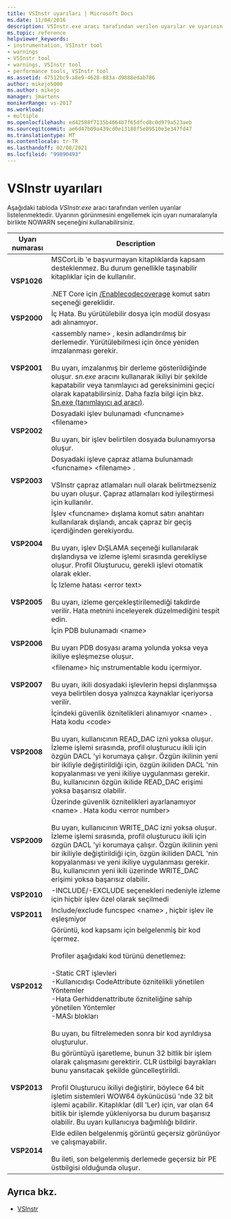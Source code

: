 ```yaml
---
title: VSInstr uyarıları | Microsoft Docs
ms.date: 11/04/2016
description: VSInstr.exe aracı tarafından verilen uyarılar ve uyarının görünmesini engellemek için uyarı numaralarıyla birlikte NOWARN seçeneğini nasıl kullanabileceğinizi öğrenin.
ms.topic: reference
helpviewer_keywords:
- instrumentation, VSInstr tool
- warnings
- VSInstr tool
- warnings, VSInstr tool
- performance tools, VSInstr tool
ms.assetid: 47512bc9-a8e9-4628-883a-d9888edab786
author: mikejo5000
ms.author: mikejo
manager: jmartens
monikerRange: vs-2017
ms.workload:
- multiple
ms.openlocfilehash: ed42588f7135b4664b7f65dfcd8c0d979a523aeb
ms.sourcegitcommit: ae6d47b09a439cd0e13180f5e89510e3e347fd47
ms.translationtype: MT
ms.contentlocale: tr-TR
ms.lasthandoff: 02/08/2021
ms.locfileid: "99890493"
---
```

# <a name="vsinstr-warnings"></a>VSInstr uyarıları
Aşağıdaki tabloda *VSInstr.exe* aracı tarafından verilen uyarılar listelenmektedir. Uyarının görünmesini engellemek için uyarı numaralarıyla birlikte NOWARN seçeneğini kullanabilirsiniz.

|Uyarı numarası|Description|
|--------------------|-----------------|
|**VSP1026**|MSCorLib 'e başvurmayan kitaplıklarda kapsam desteklenmez. Bu durum genellikle taşınabilir kitaplıklar için de kullanılır.<br /><br />.NET Core için [/Enablecodecoverage](../test/vstest-console-options.md) komut satırı seçeneği gereklidir.|
|**VSP2000**|İç Hata. Bu yürütülebilir dosya için modül dosyası adı alınamıyor.|
|**VSP2001**|\<assembly name> , kesin adlandırılmış bir derlemedir. Yürütülebilmesi için önce yeniden imzalanması gerekir.<br /><br /> Bu uyarı, imzalanmış bir derleme gösterildiğinde oluşur. *sn.exe* aracını kullanarak ikiliyi bir şekilde kapatabilir veya tanımlayıcı ad gereksinimini geçici olarak kapatabilirsiniz. Daha fazla bilgi için bkz. [Sn.exe (tanımlayıcı ad aracı)](/dotnet/framework/tools/sn-exe-strong-name-tool).|
|**VSP2002**|Dosyadaki işlev bulunamadı \<funcname>\<filename><br /><br /> Bu uyarı, bir işlev belirtilen dosyada bulunamıyorsa oluşur.|
|**VSP2003**|Dosyadaki işleve çapraz atlama bulunamadı \<funcname> \<filename> .<br /><br /> VSInstr çapraz atlamaları null olarak belirtmezseniz bu uyarı oluşur. Çapraz atlamaları kod iyileştirmesi için kullanılır.|
|**VSP2004**|İşlev \<funcname> dışlama komut satırı anahtarı kullanılarak dışlandı, ancak çapraz bir geçiş içerdiğinden gerekiyordu.<br /><br /> Bu uyarı, işlev DıŞLAMA seçeneği kullanılarak dışlandıysa ve izleme işlemi sırasında gerekliyse oluşur. Profil Oluşturucu, gerekli işlevi otomatik olarak ekler.|
|**VSP2005**|İç Izleme hatası \<error text><br /><br /> Bu uyarı, izleme gerçekleştirilemediği takdirde verilir. Hata metnini inceleyerek düzelmediğini tespit edin.|
|**VSP2006**|İçin PDB bulunamadı \<name><br /><br /> Bu uyarı PDB dosyası arama yolunda yoksa veya ikiliye eşleşmezse oluşur.|
|**VSP2007**|\<filename> hiç ınstrumentable kodu içermiyor.<br /><br /> Bu uyarı, ikili dosyadaki işlevlerin hepsi dışlanmışsa veya belirtilen dosya yalnızca kaynaklar içeriyorsa verilir.|
|**VSP2008**|İçindeki güvenlik öznitelikleri alınamıyor \<name> . Hata kodu \<code><br /><br /> Bu uyarı, kullanıcının READ_DAC izni yoksa oluşur. İzleme işlemi sırasında, profil oluşturucu ikili için özgün DACL 'yi korumaya çalışır. Özgün ikilinin yeni bir ikiliyle değiştirildiği için, özgün ikiliden DACL 'nin kopyalanması ve yeni ikiliye uygulanması gerekir. Bu, kullanıcının özgün ikilide READ_DAC erişimi yoksa başarısız olabilir.|
|**VSP2009**|Üzerinde güvenlik öznitelikleri ayarlanamıyor \<name> . Hata kodu \<error number><br /><br /> Bu uyarı, kullanıcının WRITE_DAC izni yoksa oluşur. İzleme işlemi sırasında, profil oluşturucu ikili için özgün DACL 'yi korumaya çalışır. Özgün ikilinin yeni bir ikiliyle değiştirildiği için, özgün ikiliden DACL 'nin kopyalanması ve yeni ikiliye uygulanması gerekir. Bu, kullanıcının yeni ikili üzerinde WRITE_DAC erişimi yoksa başarısız olabilir.|
|**VSP2010**|-INCLUDE/-EXCLUDE seçenekleri nedeniyle izleme için hiçbir işlev özel olarak seçilmedi|
|**VSP2011**|Include/exclude funcspec \<name> , hiçbir işlev ile eşleşmiyor|
|**VSP2012**|Görüntü, kod kapsamı için belgelenmiş bir kod içermez.<br /><br /> Profiler aşağıdaki kod türünü denetlemez:<br /><br /> -Static CRT işlevleri<br />-Kullanıcıdışı CodeAttribute öznitelikli yönetilen Yöntemler<br />-Hata Gerhiddenattribute özniteliğine sahip yönetilen Yöntemler<br />-MASı blokları<br /><br /> Bu uyarı, bu filtrelemeden sonra bir kod ayrıldıysa oluşturulur.|
|**VSP2013**|Bu görüntüyü işaretleme, bunun 32 bitlik bir işlem olarak çalışmasını gerektirir. CLR üstbilgi bayrakları bunu yansıtacak şekilde güncelleştirildi.<br /><br /> Profil Oluşturucu ikiliyi değiştirir, böylece 64 bit işletim sistemleri WOW64 öykünücüsü 'nde 32 bit işlemi açabilir. Kitaplıklar (dll 'Ler) için, var olan 64 bitlik bir işlemde yükleniyorsa bu durum başarısız olabilir. Bu uyarı kullanıcıya bağımlılığı bildirir.|
|**VSP2014**|Elde edilen belgelenmiş görüntü geçersiz görünüyor ve çalışmayabilir.<br /><br /> Bu ileti, son belgelenmiş derlemede geçersiz bir PE üstbilgisi olduğunda oluşur.|

## <a name="see-also"></a>Ayrıca bkz.
- [VSInstr](../profiling/vsinstr.md)
